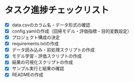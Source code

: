 # タスク進捗チェックリスト

- [x] data.csvのカラム名・データ形式の確認
- [x] config.yamlの作成（回帰モデル・評価指標・目的変数設定）
- [x] プロジェクト構成の決定
- [x] requirements.txtの作成
- [x] データ読み込み・前処理スクリプトの作成
- [x] モデル学習・評価スクリプトの作成
- [x] 結果の可視化スクリプトの作成
- [x] サンプル実行と結果の確認
- [x] READMEの作成
